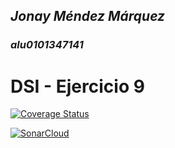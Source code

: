 ## *Jonay Méndez Márquez*

### *alu0101347141*
# **DSI - Ejercicio 9**

[![Coverage Status](https://coveralls.io/repos/github/alu0101347141/ejercicio9-DSI/badge.svg?branch=main)](https://coveralls.io/github/alu0101347141/ejercicio9-DSI?branch=main)

[![SonarCloud](https://sonarcloud.io/images/project_badges/sonarcloud-black.svg)](https://sonarcloud.io/summary/new_code?id=ULL-ESIT-INF-DSI-2122_github-actions-sonar-cloud)